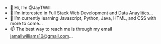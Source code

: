 - 👋 Hi, I’m @JayTWill
- 👀 I’m interested in Full Stack Web Development and Data Anaylitics...
- 🌱 I’m currently learning Javascript, Python, Java, HTML, and CSS with more to come...
- 📫 The best way to reach me is through my email jamallwilliams10@gmail.com...

<!---
JayTWill/JayTWill is a ✨ special ✨ repository because its `README.md` (this file) appears on your GitHub profile.
You can click the Preview link to take a look at your changes.
--->
